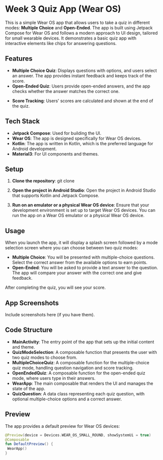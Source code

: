 # Week 3 Quiz App (Wear OS)

This is a simple Wear OS app that allows users to take a quiz in different modes: **Multiple Choice** and **Open-Ended**. The app is built using Jetpack Compose for Wear OS and follows a modern approach to UI design, tailored for small wearable devices. It demonstrates a basic quiz app with interactive elements like chips for answering questions.

## Features

- **Multiple Choice Quiz**: Displays questions with options, and users select an answer. The app provides instant feedback and keeps track of the score.
- **Open-Ended Quiz**: Users provide open-ended answers, and the app checks whether the answer matches the correct one.
<!--- **Splash Screen**: The app includes a splash screen when it starts.-->
- **Score Tracking**: Users' scores are calculated and shown at the end of the quiz.

## Tech Stack

- **Jetpack Compose**: Used for building the UI.
- **Wear OS**: The app is designed specifically for Wear OS devices.
- **Kotlin**: The app is written in Kotlin, which is the preferred language for Android development.
- **Material3**: For UI components and themes.

## Setup

1. **Clone the repository**: git clone <repository-url>

2. **Open the project in Android Studio**:
Open the project in Android Studio that supports Kotlin and Jetpack Compose.

3. **Run on an emulator or a physical Wear OS device**:
Ensure that your development environment is set up to target Wear OS devices. You can run the app on a Wear OS emulator or a physical Wear OS device.

## Usage

When you launch the app, it will display a splash screen followed by a mode selection screen where you can choose between two quiz modes:

- **Multiple Choice**: You will be presented with multiple-choice questions. Select the correct answer from the available options to earn points.
- **Open-Ended**: You will be asked to provide a text answer to the question. The app will compare your answer with the correct one and give feedback.

After completing the quiz, you will see your score.

## App Screenshots

Include screenshots here (if you have them).

## Code Structure

- **MainActivity**: The entry point of the app that sets up the initial content and theme.
- **QuizModeSelection**: A composable function that presents the user with two quiz modes to choose from.
- **MultipleChoiceQuiz**: A composable function for the multiple-choice quiz mode, handling question navigation and score tracking.
- **OpenEndedQuiz**: A composable function for the open-ended quiz mode, where users type in their answers.
- **WearApp**: The main composable that renders the UI and manages the state of the app.
- **QuizQuestion**: A data class representing each quiz question, with optional multiple-choice options and a correct answer.

## Preview

The app provides a default preview for Wear OS devices:

```kotlin
@Preview(device = Devices.WEAR_OS_SMALL_ROUND, showSystemUi = true)
@Composable
fun DefaultPreview() {
 WearApp()
}
